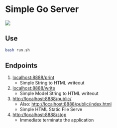 # Simple Go Server

[![](https://img.shields.io/badge/Go-1.23-blue.svg)](https://golang.org/pkg/)

## Use

```bash
bash run.sh
```

## Endpoints

1. [localhost:8888/print](http://localhost:8888/print)
    * Simple String to HTML writeout
2. [localhost:8888/write ](http://localhost:8888/write)
    * Simple Model String to HTML writeout
3. [http://localhost:8888/public/](http://localhost:8888/public/)
    * Also: [http://localhost:8888/public/index.html](http://localhost:8888/public/index.html)
    * Simple HTML Static File Serve
4. [http://localhost:8888/stop](http://localhost:8888/stop)
    * Immediate terminate the application
